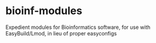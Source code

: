 # bioinf-modules
Expedient modules for Bioinformatics software, for use with EasyBuild/Lmod, in lieu of proper easyconfigs
